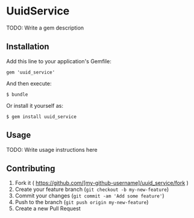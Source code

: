 # UuidService

TODO: Write a gem description

## Installation

Add this line to your application's Gemfile:

    gem 'uuid_service'

And then execute:

    $ bundle

Or install it yourself as:

    $ gem install uuid_service

## Usage

TODO: Write usage instructions here

## Contributing

1. Fork it ( https://github.com/[my-github-username]/uuid_service/fork )
2. Create your feature branch (`git checkout -b my-new-feature`)
3. Commit your changes (`git commit -am 'Add some feature'`)
4. Push to the branch (`git push origin my-new-feature`)
5. Create a new Pull Request
